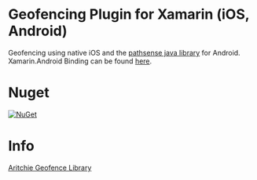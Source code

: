 # Geofencing Plugin for Xamarin (iOS, Android)
Geofencing using native iOS and the [pathsense java library](https://github.com/pathsense/pathsense-samples-android) for Android. 
Xamarin.Android Binding can be found [here](https://github.com/DevEddy/Plugin.Geofencing).

# Nuget
[![NuGet](https://img.shields.io/nuget/v/Plugin.Geofencing.Eddy.svg?maxAge=2592000)](https://www.nuget.org/packages/Plugin.Geofencing.Eddy/)

# Info
[Aritchie Geofence Library](https://github.com/aritchie/geofences)

